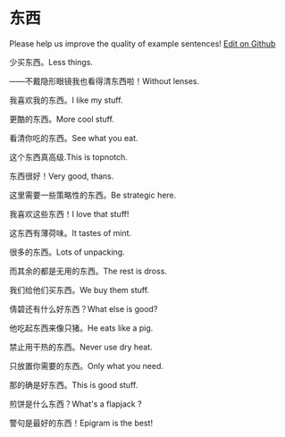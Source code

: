 # 东西

Please help us improve the quality of example sentences! [Edit on Github](https://github.com/jiyushe/jiyu-example-sentence-source/blob/main/chinese/dongxi.md)

<p><span class="chinese">少买东西。</span><span class="english">Less things.</span></p>

<p><span class="chinese">——不戴隐形眼镜我也看得清东西啦！</span><span class="english">Without lenses.</span></p>

<p><span class="chinese">我喜欢我的东西。</span><span class="english">I like my stuff.</span></p>

<p><span class="chinese">更酷的东西。</span><span class="english">More cool stuff.</span></p>

<p><span class="chinese">看清你吃的东西。</span><span class="english">See what you eat.</span></p>

<p><span class="chinese">这个东西真高级.</span><span class="english">This is topnotch.</span></p>

<p><span class="chinese">东西很好！</span><span class="english">Very good, thans.</span></p>

<p><span class="chinese">这里需要一些策略性的东西。</span><span class="english">Be strategic here.</span></p>

<p><span class="chinese">我喜欢这些东西！</span><span class="english">I love that stuff!</span></p>

<p><span class="chinese">这东西有薄荷味。</span><span class="english">It tastes of mint.</span></p>

<p><span class="chinese">很多的东西。</span><span class="english">Lots of unpacking.</span></p>

<p><span class="chinese">而其余的都是无用的东西。</span><span class="english">The rest is dross.</span></p>

<p><span class="chinese">我们给他们买东西。</span><span class="english">We buy them stuff.</span></p>

<p><span class="chinese">倩碧还有什么好东西？</span><span class="english">What else is good?</span></p>

<p><span class="chinese">他吃起东西来像只猪。</span><span class="english">He eats like a pig.</span></p>

<p><span class="chinese">禁止用干热的东西。</span><span class="english">Never use dry heat.</span></p>

<p><span class="chinese">只放置你需要的东西。</span><span class="english">Only what you need.</span></p>

<p><span class="chinese">那的确是好东西。</span><span class="english">This is good stuff.</span></p>

<p><span class="chinese">煎饼是什么东西？</span><span class="english">What's a flapjack ?</span></p>

<p><span class="chinese">警句是最好的东西！</span><span class="english">Epigram is the best!</span></p>

